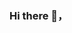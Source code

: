 ### Hi there 👋，

<!--
**Frode-git/Frode-git** is a ✨ _special_ ✨ repository because its `README.md` (this file) appears on your GitHub profile.

Here are some ideas to get you started:

- 😄 I'm Frode, a front-end developer
- 🌱 I’m currently learning Vue
